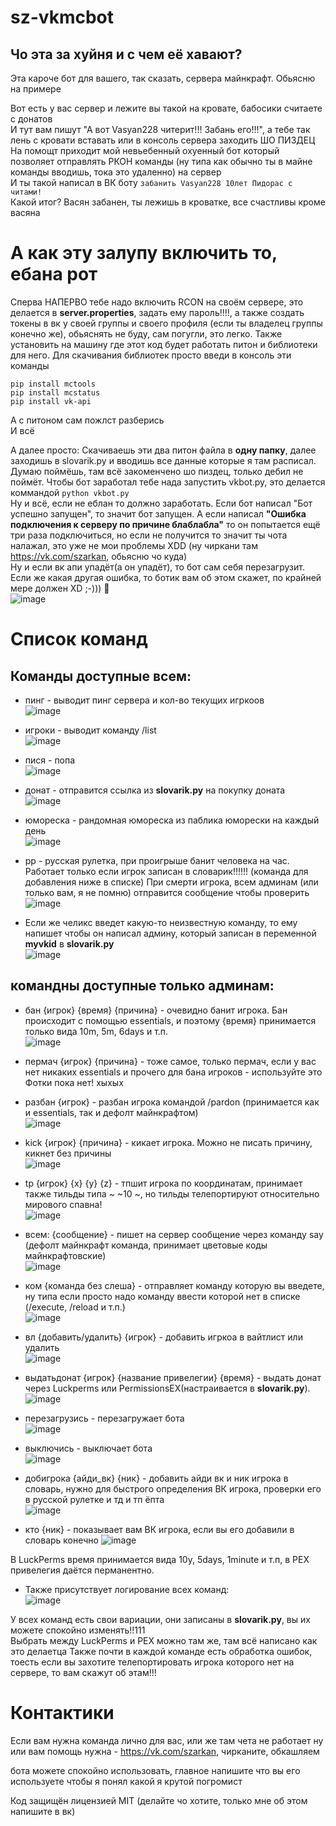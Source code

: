 # sz-vkmcbot
## Чо эта за хуйня и с чем её хавают?  

Эта кароче бот для вашего, так сказать, сервера майнкрафт. Обьясню на примере

Вот есть у вас сервер и лежите вы такой на кровате, бабосики считаете с донатов  
И тут вам пишут "А вот Vasyan228 читерит!!! Забань его!!!", а тебе так лень с кровати вставать или в консоль сервера заходить ШО ПИЗДЕЦ  
На помощт приходит мой невьебенный охуенный бот который позволяет отправлять РКОН команды (ну типа как обычно ты в майне команды вводишь, тока это удаленно) на сервер  
И ты такой написал в ВК боту ```забанить Vasyan228 10лет Пидорас с читами!```  
Какой итог? Васян забанен, ты лежишь в кроватке, все счастливы кроме васяна  

# А как эту залупу включить то, ебана рот
Сперва НАПЕРВО тебе надо включить RCON на своём сервере, это делается в **server.properties**, задать ему пароль!!!!, а также создать токены в вк у своей группы и своего профиля (если ты владелец группы конечно же), обьяснять не буду, сам погугли, это легко. Также установить на машину где этот код будет работать питон и библиотеки для него. Для скачивания библиотек просто введи в консоль эти команды  
```
pip install mctools
pip install mcstatus
pip install vk-api
```
А с питоном сам пожлст разберись  
И всё

А далее просто: Скачиваешь эти два питон файла в **одну папку**, далее заходишь в slovarik.py и вводишь все данные которые я там расписал.  
Думаю поймёшь, там всё закоменчено шо пиздец, только дебил не поймёт. Чтобы бот заработал тебе нада запустить vkbot.py, это делается коммандой ```python vkbot.py```   
Ну и всё, если не еблан то должно заработать. Если бот написал "Бот успешно запущен", то значит бот запущен. А если написал **"Ошибка  подключения к серверу по причине блаблабла"** то он попытается ещё три раза подключиться, но если не получится то значит ты чота налажал, это уже не мои проблемы XDD (ну чиркани там https://vk.com/szarkan, обьясню чо куда)  
Ну и если вк апи упадёт(а он упадёт), то бот сам себя перезагрузит. Если же какая другая ошибка, то ботик вам об этом скажет, по крайней мере должен XD ;-))) 🤯  
![image](https://user-images.githubusercontent.com/50948836/164236839-b40f4c10-210e-4d2b-a16d-42d71b1dc88d.png)


# Список команд
## Команды доступные всем:
- пинг - выводит пинг сервера и кол-во текущих игркоов  
![image](https://user-images.githubusercontent.com/50948836/163648797-514e2c22-489d-46dd-9ce1-823ea9b9d007.png)

- игроки - выводит команду /list  
![image](https://user-images.githubusercontent.com/50948836/163648805-4c4e63f3-3731-471d-aea4-62a9d88cb4bc.png)

- пися - попа  
![image](https://user-images.githubusercontent.com/50948836/163648822-f8e7ce17-07c9-4f53-bc38-2d56d99ee871.png)

- донат - отправится ссылка из **slovarik.py** на покупку доната  
![image](https://user-images.githubusercontent.com/50948836/163648830-b2a3b407-9ed1-4674-9629-ad127933520f.png)

- юмореска - рандомная юмореска из паблика юморески на каждый день  
![image](https://user-images.githubusercontent.com/50948836/163648838-720c116b-f15c-4e1f-ad81-9a91044d24d6.png)

- рр - русская рулетка, при проигрыше банит человека на час. Работает только если игрок записан в словарик!!!!!! (команда для добавления ниже в списке)
При смерти игрока, всем админам (или только вам, я не помню) отправится сообщение чтобы проверить  
![image](https://user-images.githubusercontent.com/50948836/173969292-dd6438ae-f04c-47d6-9e24-9812feff64d2.png)

- Если же челикс введет какую-то неизвестную команду, то ему напишет чтобы он написал админу, который записан в переменной **myvkid** в **slovarik.py**  
![image](https://user-images.githubusercontent.com/50948836/163648846-8ab9750b-dcf7-4b19-ae58-25661bf5da32.png)


## командны доступные **только админам**:

- бан {игрок} {время} {причина} - очевидно банит игрока. Бан происходит с помощью essentials, и поэтому {время} принимается только вида 10m, 5m, 6days и т.п.  
![image](https://user-images.githubusercontent.com/50948836/163648929-f5ee2b3a-147e-4790-a916-29d4d0998741.png)

- пермач {игрок} {причина} - тоже самое, только пермач, если у вас нет никаких essentials и прочего для бана игроков - используйте это  
Фотки пока нет! хыхых  
- разбан {игрок} - разбан игрока командой /pardon (принимается как и essentials, так и дефолт майнкрафтом)  
![image](https://user-images.githubusercontent.com/50948836/163648953-31019444-0566-4e52-8d68-e28339549787.png)

- kick {игрок} {причина} - кикает игрока. Можно не писать причину, кикнет без причины  
![image](https://user-images.githubusercontent.com/50948836/163649031-77f58e50-55c1-4497-836c-28937709f1d7.png)

- tp {игрок} {x} {y} {z} - тпшит игрока по координатам, принимает также тильды типа ~ ~10 ~, но тильды телепортируют относительно мирового спавна!  
![image](https://user-images.githubusercontent.com/50948836/163649075-176a2694-ea0c-4a1f-919a-41ff457795ea.png)

- всем: {сообщение} - пишет на сервер сообщение через команду say (дефолт майнкрафт команда, принимает цветовые коды майнкрафтовские)  
![image](https://user-images.githubusercontent.com/50948836/163649086-ce6b333b-9642-4bcb-8203-205803413e7c.png)

- ком {команда без слеша} - отправляет команду которую вы введете, ну типа если просто надо команду ввести которой нет в списке (/execute, /reload и т.п.)  
![image](https://user-images.githubusercontent.com/50948836/163649121-903b5703-8108-4b10-a44e-fd61c63ad605.png)

- вл {добавить/удалить} {игрок} - добавить игркоа в вайтлист или удалить  
![image](https://user-images.githubusercontent.com/50948836/163649151-198a2506-d593-4eae-bb61-ffbe2f678ca3.png)

- выдатьдонат {игрок} {название привелегии} {время} - выдать донат через Luckperms или PermissionsEX(настраивается в **slovarik.py**).  
![image](https://user-images.githubusercontent.com/50948836/163649170-3d5fe665-da23-4c19-b756-0458ca663e57.png)  

- перезагрузись - перезагружает бота  
![image](https://user-images.githubusercontent.com/50948836/164236106-e31ff831-a484-485a-8164-0f73fe78d6b5.png)  

- выключись - выключает бота  
![image](https://user-images.githubusercontent.com/50948836/164236159-0ed30b64-5200-483c-89e6-31cfd2d4a4a8.png)

- добигрока {айди_вк} {ник} - добавить айди вк и ник игрока в словарь, нужно для быстрого определения ВК игрока, проверки его в русской рулетке и тд и тп ёпта  
![image](https://user-images.githubusercontent.com/50948836/173968912-cae668c6-bf54-4c70-91ef-6fc0eb3783b2.png)

- кто {ник} - показывает вам ВК игрока, если вы его добавили в словарь конечно
![image](https://user-images.githubusercontent.com/50948836/173968559-127c88a5-1eda-41fb-a255-ce02a5bc9f19.png)


В LuckPerms время принимается вида 10y, 5days, 1minute и т.п, в PEX привелегия даётся перманентно.  

- Также присутствует логирование всех команд:  
![image](https://user-images.githubusercontent.com/50948836/173968188-0a5ed270-a964-48da-92c7-7092dfcb17ac.png)



У всех команд есть свои вариации, они записаны в **slovarik.py**, вы их можете спокойно изменять!!111  
Выбрать между LuckPerms и PEX можно там же, там всё написано как это делаетца
Также почти в каждой команде есть обработка ошибок, тоесть если вы захотите телепортировать игрока которого нет на сервере, то вам скажут об этам!!!

# Контактики
Если вам нужна команда лично для вас, или же там чета не работает ну или вам помощь нужна - https://vk.com/szarkan, чирканите, обкашляем  

бота можете спокойно использовать, главное напишите что вы его используете чтобы я понял какой я крутой погромист  

Код защищён лицензией MIT (делайте чо хотите, только мне об этом напишите в вк)

